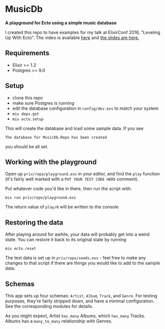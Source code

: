 # MusicDb

**A playground for Ecto using a simple music database**

I created this repo to have examples for my talk at ElixirConf 2016, "Leveling Up With Ecto". The video is available [here](https://www.youtube.com/watch?v=QE7bpqpDoKo) and [the slides are here.](https://dl.dropboxusercontent.com/u/14884175/leveling_up_with_ecto.pdf)

## Requirements
  * Elixir >= 1.2
  * Postgres >= 9.0

## Setup
  * clone this repo
  * make sure Postgres is running
  * edit the database configuration in `config/dev.exs` to match your system
  * `mix deps.get`
  * `mix ecto.setup`

This will create the database and load some sample data. If you see
```
The database for MusicDb.Repo has been created
```
you should be all set.

## Working with the playground

Open up `priv/repo/playground.exs` in your editor, and find the `play` function (it's fairly well marked with a `PUT YOUR TEST CODE HERE` comment).

Put whatever code you'd like in there, then run the script with:
```
mix run priv/repo/playground.exs
```
The return value of `play/0` will be written to the console

## Restoring the data

After playing around for awhile, your data will probably get into a weird state. You can restore it back to its original state by running
```
mix ecto.reset
```
The test data is set up in `priv/repo/seeds.exs` - feel free to make any changes to that script if there are things you would like to add to the sample data.

## Schemas

This app sets up four schemas: `Artist`, `Album`, `Track`, and `Genre`. For testing purposes, they're fairly stripped down, and have a minimal configuration. See the corresponding modules for details.

As you might expect, Artist `has_many` Albums, which `has_many` Tracks. Albums has a `many_to_many` relationship with Genres.




